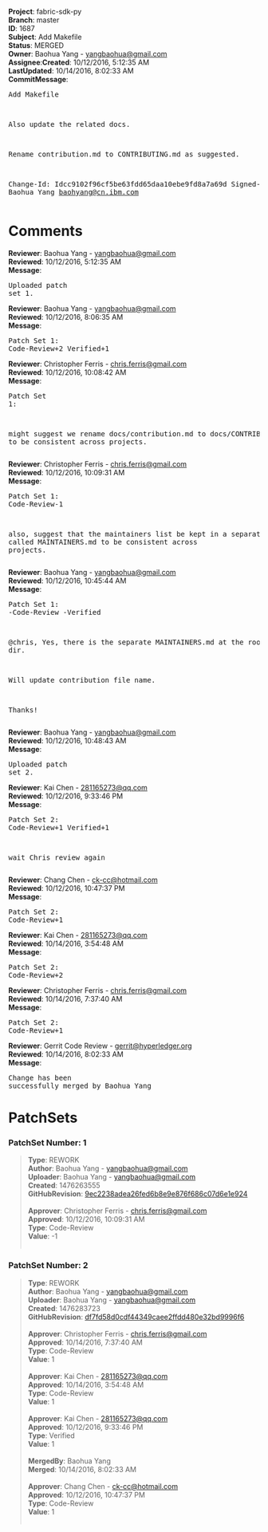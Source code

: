 <strong>Project</strong>: fabric-sdk-py</br><strong>Branch</strong>: master<br><strong>ID</strong>: 1687<br><strong>Subject</strong>: Add Makefile<br><strong>Status</strong>: MERGED<br><strong>Owner</strong>: Baohua Yang - yangbaohua@gmail.com<br><strong>Assignee</strong>:<strong>Created</strong>: 10/12/2016, 5:12:35 AM<br><strong>LastUpdated</strong>: 10/14/2016, 8:02:33 AM<br><strong>CommitMessage</strong>:<br><pre>Add Makefile

Also update the related docs.

Rename contribution.md to CONTRIBUTING.md as suggested.

Change-Id: Idcc9102f96cf5be63fdd65daa10ebe9fd8a7a69d
Signed-off-by: Baohua Yang <baohyang@cn.ibm.com>
</pre><h1>Comments</h1><strong>Reviewer</strong>: Baohua Yang - yangbaohua@gmail.com<br><strong>Reviewed</strong>: 10/12/2016, 5:12:35 AM<br><strong>Message</strong>: <pre>Uploaded patch set 1.</pre><strong>Reviewer</strong>: Baohua Yang - yangbaohua@gmail.com<br><strong>Reviewed</strong>: 10/12/2016, 8:06:35 AM<br><strong>Message</strong>: <pre>Patch Set 1: Code-Review+2 Verified+1</pre><strong>Reviewer</strong>: Christopher Ferris - chris.ferris@gmail.com<br><strong>Reviewed</strong>: 10/12/2016, 10:08:42 AM<br><strong>Message</strong>: <pre>Patch Set 1:

might suggest we rename docs/contribution.md to docs/CONTRIBUTING.md to be consistent across projects.</pre><strong>Reviewer</strong>: Christopher Ferris - chris.ferris@gmail.com<br><strong>Reviewed</strong>: 10/12/2016, 10:09:31 AM<br><strong>Message</strong>: <pre>Patch Set 1: Code-Review-1

also, suggest that the maintainers list be kept in a separate file called MAINTAINERS.md to be consistent across projects.</pre><strong>Reviewer</strong>: Baohua Yang - yangbaohua@gmail.com<br><strong>Reviewed</strong>: 10/12/2016, 10:45:44 AM<br><strong>Message</strong>: <pre>Patch Set 1: -Code-Review -Verified

@chris,
Yes, there is the separate MAINTAINERS.md at the root dir.

Will update contribution file name.

Thanks!</pre><strong>Reviewer</strong>: Baohua Yang - yangbaohua@gmail.com<br><strong>Reviewed</strong>: 10/12/2016, 10:48:43 AM<br><strong>Message</strong>: <pre>Uploaded patch set 2.</pre><strong>Reviewer</strong>: Kai Chen - 281165273@qq.com<br><strong>Reviewed</strong>: 10/12/2016, 9:33:46 PM<br><strong>Message</strong>: <pre>Patch Set 2: Code-Review+1 Verified+1

wait Chris review again</pre><strong>Reviewer</strong>: Chang Chen - ck-cc@hotmail.com<br><strong>Reviewed</strong>: 10/12/2016, 10:47:37 PM<br><strong>Message</strong>: <pre>Patch Set 2: Code-Review+1</pre><strong>Reviewer</strong>: Kai Chen - 281165273@qq.com<br><strong>Reviewed</strong>: 10/14/2016, 3:54:48 AM<br><strong>Message</strong>: <pre>Patch Set 2: Code-Review+2</pre><strong>Reviewer</strong>: Christopher Ferris - chris.ferris@gmail.com<br><strong>Reviewed</strong>: 10/14/2016, 7:37:40 AM<br><strong>Message</strong>: <pre>Patch Set 2: Code-Review+1</pre><strong>Reviewer</strong>: Gerrit Code Review - gerrit@hyperledger.org<br><strong>Reviewed</strong>: 10/14/2016, 8:02:33 AM<br><strong>Message</strong>: <pre>Change has been successfully merged by Baohua Yang</pre><h1>PatchSets</h1><h3>PatchSet Number: 1</h3><blockquote><strong>Type</strong>: REWORK<br><strong>Author</strong>: Baohua Yang - yangbaohua@gmail.com<br><strong>Uploader</strong>: Baohua Yang - yangbaohua@gmail.com<br><strong>Created</strong>: 1476263555<br><strong>GitHubRevision</strong>: [9ec2238adea26fed6b8e9e876f686c07d6e1e924](https://github.com/hyperledger/fabric-sdk-py/commit/9ec2238adea26fed6b8e9e876f686c07d6e1e924)<br><br><strong>Approver</strong>: Christopher Ferris - chris.ferris@gmail.com<br><strong>Approved</strong>: 10/12/2016, 10:09:31 AM<br><strong>Type</strong>: Code-Review<br><strong>Value</strong>: -1<br><br></blockquote><h3>PatchSet Number: 2</h3><blockquote><strong>Type</strong>: REWORK<br><strong>Author</strong>: Baohua Yang - yangbaohua@gmail.com<br><strong>Uploader</strong>: Baohua Yang - yangbaohua@gmail.com<br><strong>Created</strong>: 1476283723<br><strong>GitHubRevision</strong>: [df7fd58d0cdf44349caee2ffdd480e32bd9996f6](https://github.com/hyperledger/fabric-sdk-py/commit/df7fd58d0cdf44349caee2ffdd480e32bd9996f6)<br><br><strong>Approver</strong>: Christopher Ferris - chris.ferris@gmail.com<br><strong>Approved</strong>: 10/14/2016, 7:37:40 AM<br><strong>Type</strong>: Code-Review<br><strong>Value</strong>: 1<br><br><strong>Approver</strong>: Kai Chen - 281165273@qq.com<br><strong>Approved</strong>: 10/14/2016, 3:54:48 AM<br><strong>Type</strong>: Code-Review<br><strong>Value</strong>: 1<br><br><strong>Approver</strong>: Kai Chen - 281165273@qq.com<br><strong>Approved</strong>: 10/12/2016, 9:33:46 PM<br><strong>Type</strong>: Verified<br><strong>Value</strong>: 1<br><br><strong>MergedBy</strong>: Baohua Yang<br><strong>Merged</strong>: 10/14/2016, 8:02:33 AM<br><br><strong>Approver</strong>: Chang Chen - ck-cc@hotmail.com<br><strong>Approved</strong>: 10/12/2016, 10:47:37 PM<br><strong>Type</strong>: Code-Review<br><strong>Value</strong>: 1<br><br></blockquote>